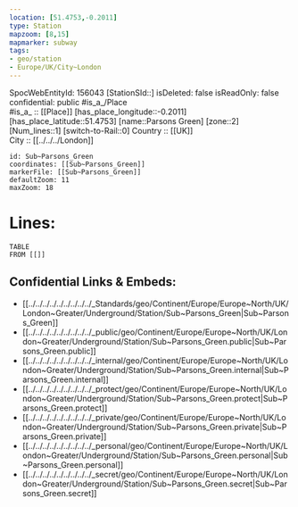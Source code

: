 ```yaml
---
location: [51.4753,-0.2011] 
type: Station 
mapzoom: [8,15] 
mapmarker: subway 
tags:
- geo/station
- Europe/UK/City~London
---
```

SpocWebEntityId: 156043
[StationSId::] 
isDeleted: false
isReadOnly: false
confidential: public
#is_a_/Place  
#is_a_ :: [[Place]] 
[has_place_longitude::-0.2011] 
[has_place_latitude::51.4753] 
[name::Parsons Green] 
[zone::2] 
[Num_lines::1] 
[switch-to-Rail::0] 
Country :: [[UK]]  
City :: [[../../../London]]  


```leaflet
id: Sub~Parsons_Green
coordinates: [[Sub~Parsons_Green]] 
markerFile: [[Sub~Parsons_Green]] 
defaultZoom: 11 
maxZoom: 18
```


# Lines: 
```dataview
TABLE 
FROM [[]] 
```

## Confidential Links & Embeds: 
- [[../../../../../../../../../_Standards/geo/Continent/Europe/Europe~North/UK/London~Greater/Underground/Station/Sub~Parsons_Green|Sub~Parsons_Green]] 
- [[../../../../../../../../../_public/geo/Continent/Europe/Europe~North/UK/London~Greater/Underground/Station/Sub~Parsons_Green.public|Sub~Parsons_Green.public]] 
- [[../../../../../../../../../_internal/geo/Continent/Europe/Europe~North/UK/London~Greater/Underground/Station/Sub~Parsons_Green.internal|Sub~Parsons_Green.internal]] 
- [[../../../../../../../../../_protect/geo/Continent/Europe/Europe~North/UK/London~Greater/Underground/Station/Sub~Parsons_Green.protect|Sub~Parsons_Green.protect]] 
- [[../../../../../../../../../_private/geo/Continent/Europe/Europe~North/UK/London~Greater/Underground/Station/Sub~Parsons_Green.private|Sub~Parsons_Green.private]] 
- [[../../../../../../../../../_personal/geo/Continent/Europe/Europe~North/UK/London~Greater/Underground/Station/Sub~Parsons_Green.personal|Sub~Parsons_Green.personal]] 
- [[../../../../../../../../../_secret/geo/Continent/Europe/Europe~North/UK/London~Greater/Underground/Station/Sub~Parsons_Green.secret|Sub~Parsons_Green.secret]] 
